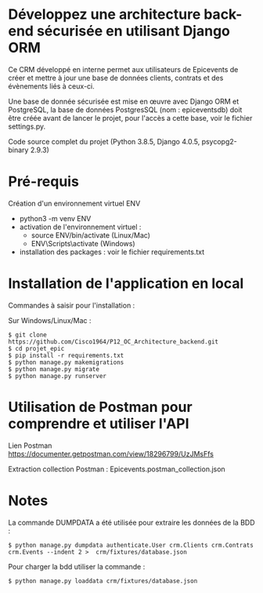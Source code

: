 # Développez une architecture back-end sécurisée en utilisant Django ORM

Ce CRM développé en interne permet aux utilisateurs de Epicevents de créer et mettre à jour une base de données clients, contrats et des évènements liés à ceux-ci.

Une base de donnée sécurisée est mise en œuvre avec Django ORM et PostgreSQL, la base de données PostgresSQL (nom : epiceventsdb) doit être créée avant de lancer le projet, pour l'accès a cette base, voir le fichier settings.py.

Code source complet du projet (Python 3.8.5, Django 4.0.5, psycopg2-binary 2.9.3)

# Pré-requis

Création d'un environnement virtuel ENV  
* python3 -m venv ENV
* activation de l'environnement virtuel : 
    * source ENV/bin/activate (Linux/Mac) 
    * ENV\Scripts\activate (Windows)
* installation des packages : voir le fichier requirements.txt

# Installation de l'application en local

Commandes à saisir pour l'installation :

Sur Windows/Linux/Mac :

```
$ git clone https://github.com/Cisco1964/P12_OC_Architecture_backend.git
$ cd projet_epic
$ pip install -r requirements.txt
$ python manage.py makemigrations
$ python manage.py migrate
$ python manage.py runserver
```


# Utilisation de Postman pour comprendre et utiliser l'API

Lien Postman  https://documenter.getpostman.com/view/18296799/UzJMsFfs

Extraction collection Postman : Epicevents.postman_collection.json

# Notes

La commande DUMPDATA a été utilisée pour extraire les données de la BDD :

```
$ python manage.py dumpdata authenticate.User crm.Clients crm.Contrats crm.Events --indent 2 >  crm/fixtures/database.json
```

Pour charger la bdd utiliser la commande :

```
$ python manage.py loaddata crm/fixtures/database.json
```


